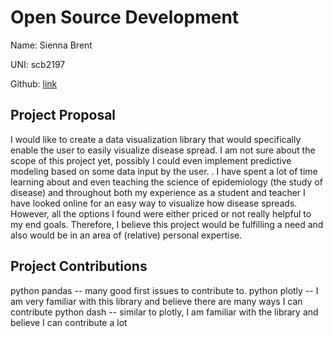 # Open Source Development

Name: Sienna Brent

UNI: scb2197

Github: [link](https://github.com/scb-school)

## Project Proposal

I would like to create a data visualization library that would specifically enable the user to easily visualize disease spread. I am not sure about the scope of this project yet, possibly I could even implement predictive modeling based on some data input by the user. .
I have spent a lot of time learning about and even teaching the science of epidemiology (the study of disease) and throughout both my experience as a student and teacher I have looked online for an easy way to visualize how disease spreads. However, all the options I found were either priced or not really helpful to my end goals. Therefore, I believe this project would be fulfilling a need and also would be in an area of (relative) personal expertise.

## Project Contributions

python pandas -- many good first issues to contribute to.
python plotly -- I am very familiar with this library and believe there are many ways I can contribute
python dash -- similar to plotly, I am familiar with the library and believe I can contribute a lot
